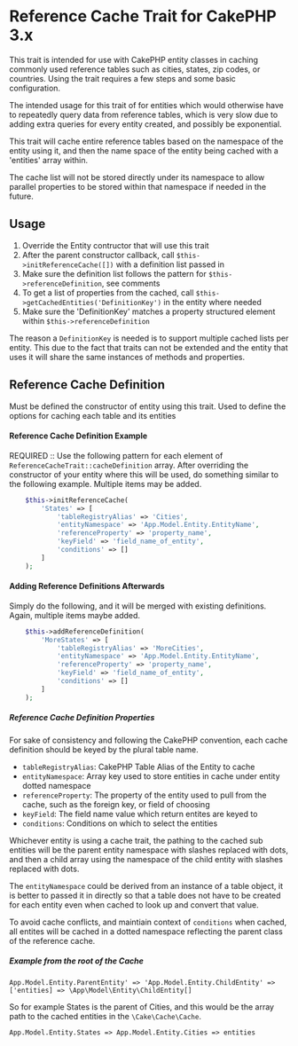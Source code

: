 # Reference Cache Trait for CakePHP 3.x

This trait is intended for use with CakePHP entity classes in caching commonly used reference tables such as cities, states, zip codes, or countries. Using the trait requires a few steps and some basic configuration.

The intended usage for this trait of for entities which would otherwise have to
repeatedly query data from reference tables, which is 
very slow due to adding extra queries for every entity created, and possibly be exponential.

This trait will cache entire reference tables based on the namespace of the entity using it, and 
then the name space of the entity being cached with a 'entities' array within.

The cache list will not be stored directly under its namespace to allow parallel
properties to be stored within that namespace if needed in the future.

## Usage
1. Override the Entity contructor that will use this trait
2. After the parent constructor callback, call `$this->initReferenceCache([])` with a definition list passed in
3. Make sure the definition list follows the pattern for `$this->referenceDefinition`, see comments
4. To get a list of properties from the cached, call `$this->getCachedEntities('DefinitionKey')` in the entity where needed
5. Make sure the 'DefinitionKey' matches a property structured element within `$this->referenceDefinition`

The reason a `DefinitionKey` is needed is to support multiple cached lists per entity.
This due to the fact that traits can not be extended and the entity that uses it
will share the same instances of methods and properties.

## Reference Cache Definition
Must be defined the constructor of entity using this trait.
Used to define the options for caching each table and its entities



#### Reference Cache Definition Example

REQUIRED :: Use the following pattern for each element of `ReferenceCacheTrait::cacheDefinition` array. After overriding the constructor of your entity where this will be used, do something similar to the following example. Multiple items may be added.

```PHP
    $this->initReferenceCache(
        'States' => [
            'tableRegistryAlias' => 'Cities',
            'entityNamespace' => 'App.Model.Entity.EntityName',
            'referenceProperty' => 'property_name',
            'keyField' => 'field_name_of_entity', 
            'conditions' => []
        ]
    );
```

#### Adding Reference Definitions Afterwards

Simply do the following, and it will be merged with existing definitions. Again, multiple items maybe added.

```PHP
    $this->addReferenceDefinition(
        'MoreStates' => [
            'tableRegistryAlias' => 'MoreCities',
            'entityNamespace' => 'App.Model.Entity.EntityName',
            'referenceProperty' => 'property_name',
            'keyField' => 'field_name_of_entity', 
            'conditions' => []
        ]
    );
```

##### Reference Cache Definition Properties

For sake of consistency and following the CakePHP convention, each cache definition should be keyed by the plural table name.

- `tableRegistryAlias`: CakePHP Table Alias of the Entity to cache
- `entityNamespace`: Array key used to store entities in cache under entity dotted namespace
- `referenceProperty`: The property of the entity used to pull from the cache, such as the foreign key, or field of choosing
- `keyField`: The field name value which return entites are keyed to
- `conditions`: Conditions on which to select the entities


Whichever entity is using a cache trait, the pathing to the cached sub entities will be
the parent entity namespace with slashes replaced with dots, and then a child array 
using the namespace of the child entity with slashes replaced with dots.

The `entityNamespace` could be derived from an instance of a table object, it is better
to passed it in directly so that a table does not have to be created for each entity
even when cached to look up and convert that value.

To avoid cache conflicts, and maintiain context of `conditions` when cached, all entites will be cached in a dotted namespace reflecting the parent class of the reference cache.

##### Example from the root of the Cache

`App.Model.Entity.ParentEntity' => 'App.Model.Entity.ChildEntity' => ['entities] => \App\Model\Entity\ChildEntity[]`

So for example States is the parent of Cities, and this would be the array path to the cached entities in the `\Cake\Cache\Cache`.
 
`App.Model.Entity.States => App.Model.Entity.Cities => entities`
